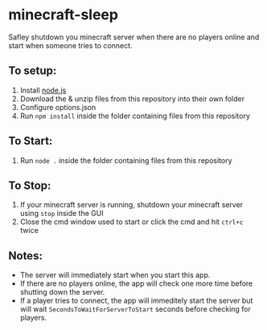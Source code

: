 # minecraft-sleep
Safley shutdown you minecraft server when there are no players online and start when someone tries to connect.

## To setup:
1. Install [node.js](https://nodejs.org/en/download/)
2. Download the & unzip files from this repository into their own folder
3. Configure options.json
4. Run `npm install` inside the folder containing files from this repository

## To Start:
1. Run `node .` inside the folder containing files from this repository

## To Stop:
1. If your minecraft server is running, shutdown your minecraft server using `stop` inside the GUI
2. Close the cmd window used to start or click the cmd and hit `ctrl+c` twice

## Notes:

* The server will immediately start when you start this app.
* If there are no players online, the app will check one more time before shutting down the server.
* If a player tries to connect, the app will immeditely start the server but will wait `SecondsToWaitForServerToStart` seconds before checking for players.
